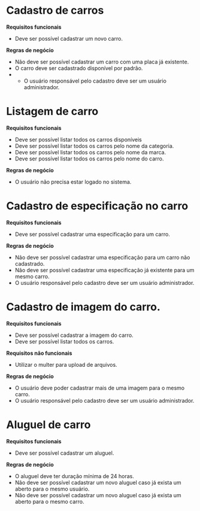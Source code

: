 # Cadastro de carros

**Requisitos funcionais**
- Deve ser possível cadastrar um novo carro.

**Regras de negócio**
- Não deve ser possível cadastrar um carro com uma placa já existente.
- O carro deve ser cadastrado disponível por padrão.
- * O usuário responsável pelo cadastro deve ser um usuário administrador.

# Listagem de carro

**Requisitos funcionais**
- Deve ser possível listar todos os carros disponíveis
- Deve ser possível listar todos os carros pelo nome da categoria.
- Deve ser possível listar todos os carros pelo nome da marca.
- Deve ser possível listar todos os carros pelo nome do carro.

**Regras de negócio**
- O usuário não precisa estar logado no sistema.

# Cadastro de especificação no carro

**Requisitos funcionais**
- Deve ser possível cadastrar uma especificação para um carro.

**Regras de negócio**
- Não deve ser possível cadastrar uma especificação para um carro não cadastrado.
- Não deve ser possível cadastrar uma especificação já existente para um mesmo carro.
- O usuário responsável pelo cadastro deve ser um usuário administrador.

# Cadastro de imagem do carro.

**Requisitos funcionais**
- Deve ser possível cadastrar a imagem do carro.
- Deve ser possível listar todos os carros.

**Requisitos não funcionais**
- Utilizar o multer para upload de arquivos.

**Regras de negócio**
- O usuário deve poder cadastrar mais de uma imagem para o mesmo carro.
- O usuário responsável pelo cadastro deve ser um usuário administrador.

# Aluguel de carro

**Requisitos funcionais**
- Deve ser possível cadastrar um aluguel.

**Regras de negócio**
- O aluguel deve ter duração mínima de 24 horas.
- Não deve ser possível cadastrar um novo aluguel caso já exista um aberto para o mesmo usuário.
- Não deve ser possível cadastrar um novo aluguel caso já exista um aberto para o mesmo carro.
